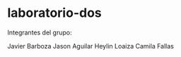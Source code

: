 # laboratorio-dos

Integrantes del grupo:

Javier Barboza
Jason Aguilar
Heylin Loaiza
Camila Fallas
